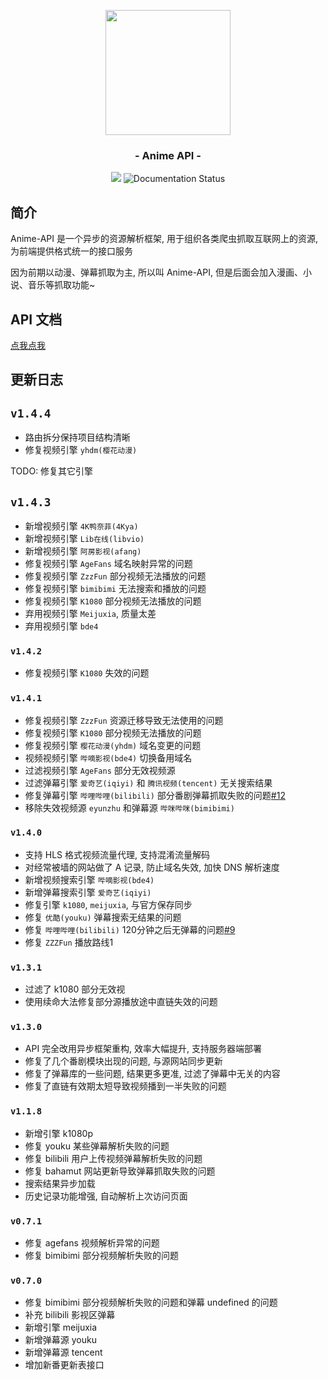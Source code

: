 <p align="center"><img src="https://ae01.alicdn.com/kf/U150c6f229b47468781c941fdd80545eak.png" width="200"></p>
<h3 align="center">- Anime API -</h3>

<p align="center">

<img src="https://img.shields.io/github/v/release/zaxtyson/Anime-API.svg?logo=bilibili" />
<img src='https://readthedocs.org/projects/anime-api/badge/?version=latest' alt='Documentation Status' />

</p>


## 简介

Anime-API 是一个异步的资源解析框架, 用于组织各类爬虫抓取互联网上的资源, 为前端提供格式统一的接口服务

因为前期以动漫、弹幕抓取为主, 所以叫 Anime-API, 但是后面会加入漫画、小说、音乐等抓取功能~


## API 文档

[点我点我](https://anime-api.readthedocs.io/zh_CN/latest/#)

## 更新日志

## `v1.4.4`

- 路由拆分保持项目结构清晰　
- 修复视频引擎 `yhdm(樱花动漫)`

TODO: 修复其它引擎

## `v1.4.3`

- 新增视频引擎 `4K鸭奈菲(4Kya)`
- 新增视频引擎 `Lib在线(libvio)`  
- 新增视频引擎 `阿房影视(afang)`  
- 修复视频引擎 `AgeFans` 域名映射异常的问题
- 修复视频引擎 `ZzzFun` 部分视频无法播放的问题
- 修复视频引擎 `bimibimi` 无法搜索和播放的问题
- 修复视频引擎 `K1080` 部分视频无法播放的问题
- 弃用视频引擎 `Meijuxia`, 质量太差
- 弃用视频引擎 `bde4`

### `v1.4.2`

- 修复视频引擎 `K1080` 失效的问题

### `v1.4.1`

- 修复视频引擎 `ZzzFun` 资源迁移导致无法使用的问题
- 修复视频引擎 `K1080` 部分视频无法播放的问题
- 修复视频引擎 `樱花动漫(yhdm)` 域名变更的问题
- 视频视频引擎 `哔嘀影视(bde4)` 切换备用域名
- 过滤视频引擎 `AgeFans` 部分无效视频源
- 过滤弹幕引擎 `爱奇艺(iqiyi)` 和 `腾讯视频(tencent)` 无关搜索结果   
- 修复弹幕引擎  `哔哩哔哩(bilibili)` 部分番剧弹幕抓取失败的问题[#12](https://github.com/zaxtyson/AnimeSearcher/issues/12)
- 移除失效视频源 `eyunzhu` 和弹幕源 `哔咪哔咪(bimibimi)`

### `v1.4.0`

- 支持 HLS 格式视频流量代理, 支持混淆流量解码
- 对经常被墙的网站做了 A 记录, 防止域名失效, 加快 DNS 解析速度
- 新增视频搜索引擎 `哔嘀影视(bde4)`
- 新增弹幕搜索引擎 `爱奇艺(iqiyi)`
- 修复引擎 `k1080`, `meijuxia`, 与官方保存同步
- 修复 `优酷(youku)` 弹幕搜索无结果的问题
- 修复 `哔哩哔哩(bilibili)` 120分钟之后无弹幕的问题[#9](https://github.com/zaxtyson/AnimeSearcher/issues/9)
- 修复 `ZZZFun` 播放路线1

### `v1.3.1`

- 过滤了 k1080 部分无效视
- 使用续命大法修复部分源播放途中直链失效的问题

### `v1.3.0`

- API 完全改用异步框架重构, 效率大幅提升, 支持服务器端部署
- 修复了几个番剧模块出现的问题, 与源网站同步更新
- 修复了弹幕库的一些问题, 结果更多更准, 过滤了弹幕中无关的内容
- 修复了直链有效期太短导致视频播到一半失败的问题

### `v1.1.8`

- 新增引擎 k1080p
- 修复 youku 某些弹幕解析失败的问题
- 修复 bilibili 用户上传视频弹幕解析失败的问题
- 修复 bahamut 网站更新导致弹幕抓取失败的问题
- 搜索结果异步加载
- 历史记录功能增强, 自动解析上次访问页面

### `v0.7.1`

- 修复 agefans 视频解析异常的问题
- 修复 bimibimi 部分视频解析失败的问题

### `v0.7.0`

- 修复 bimibimi 部分视频解析失败的问题和弹幕 undefined 的问题
- 补充 bilibili 影视区弹幕
- 新增引擎 meijuxia
- 新增弹幕源 youku
- 新增弹幕源 tencent
- 增加新番更新表接口